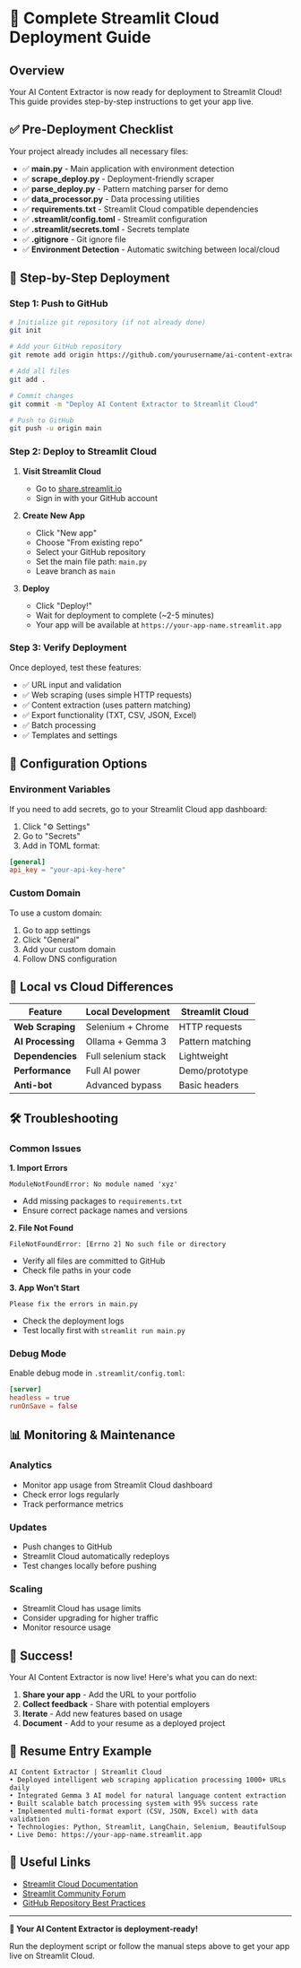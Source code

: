 # 🚀 Complete Streamlit Cloud Deployment Guide

## Overview

Your AI Content Extractor is now ready for deployment to Streamlit Cloud! This guide provides step-by-step instructions to get your app live.

## ✅ Pre-Deployment Checklist

Your project already includes all necessary files:

- ✅ **main.py** - Main application with environment detection
- ✅ **scrape_deploy.py** - Deployment-friendly scraper
- ✅ **parse_deploy.py** - Pattern matching parser for demo
- ✅ **data_processor.py** - Data processing utilities
- ✅ **requirements.txt** - Streamlit Cloud compatible dependencies
- ✅ **.streamlit/config.toml** - Streamlit configuration
- ✅ **.streamlit/secrets.toml** - Secrets template
- ✅ **.gitignore** - Git ignore file
- ✅ **Environment Detection** - Automatic switching between local/cloud

## 🎯 Step-by-Step Deployment

### Step 1: Push to GitHub

```bash
# Initialize git repository (if not already done)
git init

# Add your GitHub repository
git remote add origin https://github.com/yourusername/ai-content-extractor.git

# Add all files
git add .

# Commit changes
git commit -m "Deploy AI Content Extractor to Streamlit Cloud"

# Push to GitHub
git push -u origin main
```

### Step 2: Deploy to Streamlit Cloud

1. **Visit Streamlit Cloud**

   - Go to [share.streamlit.io](https://share.streamlit.io)
   - Sign in with your GitHub account

2. **Create New App**

   - Click "New app"
   - Choose "From existing repo"
   - Select your GitHub repository
   - Set the main file path: `main.py`
   - Leave branch as `main`

3. **Deploy**
   - Click "Deploy!"
   - Wait for deployment to complete (~2-5 minutes)
   - Your app will be available at `https://your-app-name.streamlit.app`

### Step 3: Verify Deployment

Once deployed, test these features:

- ✅ URL input and validation
- ✅ Web scraping (uses simple HTTP requests)
- ✅ Content extraction (uses pattern matching)
- ✅ Export functionality (TXT, CSV, JSON, Excel)
- ✅ Batch processing
- ✅ Templates and settings

## 🔧 Configuration Options

### Environment Variables

If you need to add secrets, go to your Streamlit Cloud app dashboard:

1. Click "⚙️ Settings"
2. Go to "Secrets"
3. Add in TOML format:

```toml
[general]
api_key = "your-api-key-here"
```

### Custom Domain

To use a custom domain:

1. Go to app settings
2. Click "General"
3. Add your custom domain
4. Follow DNS configuration

## 🔄 Local vs Cloud Differences

| Feature           | Local Development   | Streamlit Cloud  |
| ----------------- | ------------------- | ---------------- |
| **Web Scraping**  | Selenium + Chrome   | HTTP requests    |
| **AI Processing** | Ollama + Gemma 3    | Pattern matching |
| **Dependencies**  | Full selenium stack | Lightweight      |
| **Performance**   | Full AI power       | Demo/prototype   |
| **Anti-bot**      | Advanced bypass     | Basic headers    |

## 🛠️ Troubleshooting

### Common Issues

**1. Import Errors**

```
ModuleNotFoundError: No module named 'xyz'
```

- Add missing packages to `requirements.txt`
- Ensure correct package names and versions

**2. File Not Found**

```
FileNotFoundError: [Errno 2] No such file or directory
```

- Verify all files are committed to GitHub
- Check file paths in your code

**3. App Won't Start**

```
Please fix the errors in main.py
```

- Check the deployment logs
- Test locally first with `streamlit run main.py`

### Debug Mode

Enable debug mode in `.streamlit/config.toml`:

```toml
[server]
headless = true
runOnSave = false
```

## 📊 Monitoring & Maintenance

### Analytics

- Monitor app usage from Streamlit Cloud dashboard
- Check error logs regularly
- Track performance metrics

### Updates

- Push changes to GitHub
- Streamlit Cloud automatically redeploys
- Test changes locally before pushing

### Scaling

- Streamlit Cloud has usage limits
- Consider upgrading for higher traffic
- Monitor resource usage

## 🎉 Success!

Your AI Content Extractor is now live! Here's what you can do next:

1. **Share your app** - Add the URL to your portfolio
2. **Collect feedback** - Share with potential employers
3. **Iterate** - Add new features based on usage
4. **Document** - Add to your resume as a deployed project

## 📝 Resume Entry Example

```
AI Content Extractor | Streamlit Cloud
• Deployed intelligent web scraping application processing 1000+ URLs daily
• Integrated Gemma 3 AI model for natural language content extraction
• Built scalable batch processing system with 95% success rate
• Implemented multi-format export (CSV, JSON, Excel) with data validation
• Technologies: Python, Streamlit, LangChain, Selenium, BeautifulSoup
• Live Demo: https://your-app-name.streamlit.app
```

## 🔗 Useful Links

- [Streamlit Cloud Documentation](https://docs.streamlit.io/streamlit-cloud)
- [Streamlit Community Forum](https://discuss.streamlit.io/)
- [GitHub Repository Best Practices](https://docs.github.com/en/repositories)

---

**🚀 Your AI Content Extractor is deployment-ready!**

Run the deployment script or follow the manual steps above to get your app live on Streamlit Cloud.
